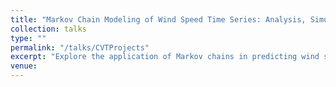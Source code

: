 ```yaml
---
title: "Markov Chain Modeling of Wind Speed Time Series: Analysis, Simulation, and Limitations"
collection: talks
type: ""
permalink: "/talks/CVTProjects"
excerpt: "Explore the application of Markov chains in predicting wind speed behavior using a dataset from Chièvres, Belgium. The project includes data preparation, transition matrix computation, simulation, and autocorrelation analysis, highlighting the model's strengths and limitations in capturing the complex dynamics of wind speed fluctuations " 
venue:  
---
```

